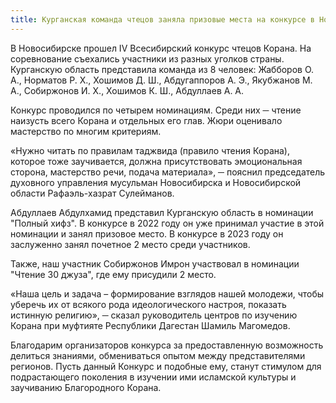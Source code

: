 ```yaml
---
title: Курганская команда чтецов заняла призовые места на конкурсе в Новосибирске
---
```


В Новосибирске прошел IV Всесибирский конкурс чтецов Корана. На соревнование съехались участники из разных уголков страны. 
Курганскую область представила команда из 8 человек: Жабборов О. А., Норматов Р. Х., Хошимов Д. Ш., Абдугаппоров А. Э., Якубжанов М. А., Собиржонов И. Х., 
Хошимов К. Ш., Абдуллаев А. А.

Конкурс проводился по четырем номинациям. Среди них ─ чтение наизусть всего Корана и отдельных его глав. Жюри оценивало мастерство по многим критериям.

«Нужно читать по правилам таджвида (правило чтения Корана), которое тоже заучивается, должна присутствовать эмоциональная сторона, 
мастерство речи, подача материала», ─ пояснил председатель духовного управления мусульман Новосибирска и Новосибирской области Рафаэль-хазрат Сулейманов.

Абдуллаев Абдулхамид представил Курганскую область в номинации "Полный хифз". В конкурсе в 2022 году он уже принимал участие в этой номинации и занял призовое место.
В конкурсе в 2023 году он заслуженно занял почетное 2 место среди участников.


Также, наш участник Собиржонов Имрон участвовал в номинации "Чтение 30 джуза", где ему присудили 2 место.



«Наша цель и задача – формирование взглядов нашей молодежи, чтобы уберечь их от всякого рода идеологического настроя, показать истинную религию», ─ 
сказал руководитель центров по изучению Корана при муфтияте Республики Дагестан Шамиль Магомедов.

Благодарим организаторов конкурса за предоставленную возможность делиться знаниями, обмениваться опытом между представителями регионов.
Пусть данный Конкурс и подобные ему, станут стимулом для подрастающего поколения в изучении ими исламской культуры и заучиванию Благородного Корана.
